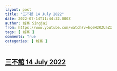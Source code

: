 ```yaml
---
layout: post
title: "三不館 14 July 2022"
date: 2022-07-14T11:44:32.000Z
author: 城寨 Singjai
from: https://www.youtube.com/watch?v=hqeH2RZUaZI
tags: [ 城寨 ]
comments: True
categories: [ 城寨 ]
---
```

<!--1657799072000-->
[三不館 14 July 2022](https://www.youtube.com/watch?v=hqeH2RZUaZI)
------

<div>

</div>
